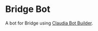 Bridge Bot
==========

A bot for Bridge using [Claudia Bot Builder](https://github.com/claudiajs/claudia-bot-builder).
